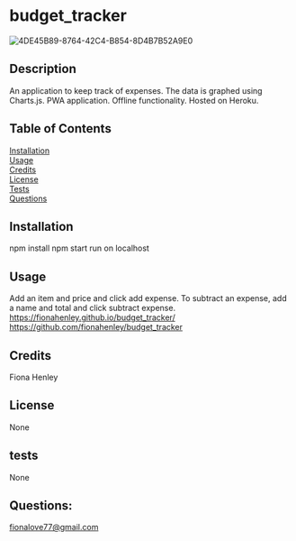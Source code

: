 # budget_tracker
![4DE45B89-8764-42C4-B854-8D4B7B52A9E0](https://user-images.githubusercontent.com/94727318/173662930-6e468bb5-7116-4b22-82fd-47b7dacd09ff.jpeg)


## Description 
An application to keep track of expenses. The data is graphed using Charts.js. PWA application. Offline functionality. Hosted on Heroku.

## Table of Contents 
[Installation](#installation) <br>
[Usage](#usage)  <br>
[Credits](#credits)  <br>
[License](#license)  <br>
[Tests](#tests)  <br>
[Questions](#questions)  <br>

## Installation
npm install
npm start
run on localhost


## Usage
Add an item and price and click add expense. To subtract an expense, add a name and total and click subtract expense.
https://fionahenley.github.io/budget_tracker/
https://github.com/fionahenley/budget_tracker
## Credits
Fiona Henley

## License 
None

## tests
None

## Questions:
fionalove77@gmail.com
